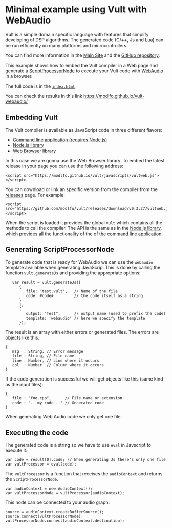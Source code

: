 # Minimal example using Vult with WebAudio

Vult is a simple domain specific language with features that simplify developing of DSP algorithms. The generated code (C/++, Js and Lua) can be run efficiently on many platforms and microcontrollers.

You can find more information in the [Main Site](https://modlfo.github.io/vult/) and the [GitHub repository](https://github.com/modlfo/vult).

This example shows how to embed the Vult compiler in a Web page and generate a [ScriptProcessorNode](https://developer.mozilla.org/en-US/docs/Web/API/ScriptProcessorNode) to execute your Vult code with [WebAudio](https://developer.mozilla.org/en-US/docs/Web/API/Web_Audio_API) in a browser.

The full code is in the [`index.html`](https://github.com/modlfo/vult-webaudio/blob/gh-pages/index.html)

You can check the results in this link https://modlfo.github.io/vult-webaudio/

## Embedding Vult

The Vult compiler is available as JavaScript code in three different flavors:

- [Command line application (requires Node.js)](https://www.npmjs.com/package/vult)
- [Node.js library](https://www.npmjs.com/package/vultlib)
- [Web Browser library](https://github.com/modlfo/vult/releases)

In this case we are gonna use the Web Browser library. To embed the latest release in your page you can use the following address:

```
<script src="https://modlfo.github.io/vult/javascripts/vultweb.js"></script>
```

You can download or link an specific version from the compiler from the [releases](https://github.com/modlfo/vult/releases) page. For example:

```
<script src="https://github.com/modlfo/vult/releases/download/v0.3.27/vultweb.js"></script>
```

When the script is loaded it provides the global `vult` which contains all the methods to call the compiler. The API is the same as in the [Node.js library](https://www.npmjs.com/package/vultlib), which provides all the functionality of the of the [command line application](https://github.com/modlfo/vult/wiki/Command-Line-Options).

## Generating ScriptProcessorNode

To generate code that is ready for WebAudio we can use the `webaudio` template available when generating JavaScrip. This is done by calling the function `vult.generateJs` and providing the appropriate options:

```
   var result = vult.generateJs([
      {
         file: 'test.vult',   // Name of the file
         code: #code#         // the code itself as a string
      }
      ],
      {
         output: "Test",      // output name (used to prefix the code)
         template: 'webaudio' // here we specify the template
      });
```

The result is an array with either errors or generated files. The errors are objects like this:
```
{
   msg  : String, // Error message
   file : String, // File name
   line : Number, // Line where it occurs
   col  : Number  // Column where it occurs
}
```

If the code generation is successful we will get objects like this (same kind as the input files):
```
{
   file : "foo.cpp",      // File name or extension
   code : ".. my code .." // Generated code
}
```
When generating Web Audio code we only get one file.

## Executing the code

The generated code is a string so we have to use `eval` in Javscript to execute it:

```
var code = result[0].code; // When generating Js there's only one file
var vultProcessor = eval(code);
```

The `vultProcessor` is a function that receives the `audioContext` and returns the `ScriptProcessorNode`.

```
var audioContext = new AudioContext();
var vultProcessorNode = vultProcessor(audioContext);
```

This node can be connected to your audio graph:

```
source = audioContext.createBufferSource();
source.connect(vultProcessorNode);
vultProcessorNode.connect(audioContext.destination);
```